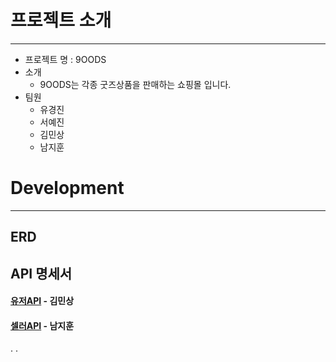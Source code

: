# 프로젝트 소개

---

- 프로젝트 명 : 9OODS
- 소개
  - 9OODS는 각종 굿즈상품을 판매하는 쇼핑몰 입니다.
- 팀원
  - 유경진
  - 서예진
  - 김민상
  - 남지훈

# Development

---

## ERD


## API 명세서
#### [유저API](docs%2Fusers%2FUSERS.md) - 김민상
#### [셀러API](docs%2Fsellers%2FSELLER.md) - 남지훈
.
.
